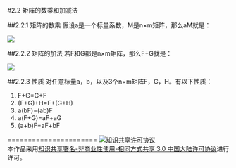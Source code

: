 #2.2 矩阵的数乘和加减法

##2.2.1 矩阵的数乘
假设a是一个标量系数，M是n×m矩阵，那么aM就是：

<img src="http://latex.codecogs.com/gif.latex? $$aM = Ma = \left[ {\begin{array}{*{20}{c}}
{a{M_{11}}}&{a{M_{12}}}& \cdots &{a{M_{1m}}}\\
{a{M_{21}}}&{a{M_{22}}}& \cdots &{a{M_{2m}}}\\
 \vdots & \vdots & \ddots & \vdots \\
{a{M_{n1}}}&{a{M_{n1}}}& \cdots &{a{M_{nm}}}
\end{array}} \right]$$ ">

##2.2.2 矩阵的加法
若F和G都是n×m矩阵，那么F+G就是：

<img src="http://latex.codecogs.com/gif.latex? $$F + G = \left[ {\begin{array}{*{20}{c}}
{{F_{11}} + {G_{11}}}&{{F_{12}} + {G_{12}}}& \cdots &{{F_{1m}} + {G_{1m}}}\\
{{F_{21}} + {G_{21}}}&{{F_{22}} + {G_{22}}}& \cdots &{{F_{2m}} + {G_{2m}}}\\
 \vdots & \vdots & \ddots & \vdots \\
{{F_{n1}} + {G_{n1}}}&{{F_{n2}} + {G_{n2}}}& \cdots &{{F_{nm}} + {G_{nm}}}
\end{array}} \right]$$ ">

##2.2.3 性质
对任意标量a，b，以及3个n×m矩阵F，G，H。有以下性质：

1. F+G=G+F
2. (F+G)+H=F+(G+H)
3. a(bF)=(ab)F
4. a(F+G)=aF+aG
5. (a+b)F=aF+bF



======================
<a rel="license" href="http://creativecommons.org/licenses/by-nc-sa/3.0/cn/"><img alt="知识共享许可协议" style="border-width:0" src="https://i.creativecommons.org/l/by-nc-sa/3.0/cn/88x31.png" /></a><br />本作品采用<a rel="license" href="http://creativecommons.org/licenses/by-nc-sa/3.0/cn/">知识共享署名-非商业性使用-相同方式共享 3.0 中国大陆许可协议</a>进行许可。